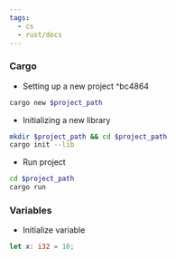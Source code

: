 ```yaml
---
tags:
  - cs
  - rust/docs
---
```

### Cargo

- Setting up a new project ^bc4864
```bash
cargo new $project_path
```

- Initializing a new library
```bash
mkdir $project_path && cd $project_path
cargo init --lib
```

- Run project
``` bash
cd $project_path
cargo run
```


### Variables

- Initialize variable
```Rust
let x: i32 = 10;
```

